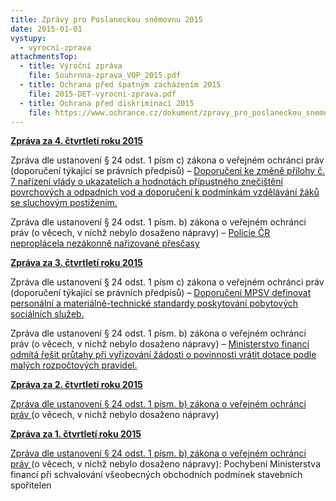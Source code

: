 ```yaml
---
title: Zprávy pro Poslaneckou sněmovnu 2015
date: 2015-01-01
vystupy:
  - vyrocni-zprava
attachmentsTop:
  - title: Výroční zpráva
    file: Souhrnna-zprava_VOP_2015.pdf
  - title: Ochrana před špatným zacházením 2015
    file: 2015-DET-vyrocni-zprava.pdf
  - title: Ochrana před diskriminací 2015
    file: https://www.ochrance.cz/dokument/zpravy_pro_poslaneckou_snemovnu_2015/2015-dis-vyrocni-zprava.pdf
---
```

<p><strong><a href="2015_4_Q.pdf">Zpráva za 4. čtvrtletí roku 2015</a></strong></p>

<p>Zpráva dle ustanovení &sect;&nbsp;24&nbsp;odst.&nbsp;1&nbsp;písm c) zákona o&nbsp;veřejném ochránci práv (doporučení týkající se právních předpisů) &ndash; <a href="2015_4_Q-doporuceni.pdf">Doporučení ke změně přílohy č. 7&nbsp;nařízení vlády o ukazatelích a hodnotách přípustného znečištění povrchových a odpadních vod a doporučení k podmínkám vzdělávání žáků se sluchovým postižením.</a>&nbsp;</p>

<p>Zpráva dle ustanovení &sect;&nbsp;24&nbsp;odst.&nbsp;1&nbsp;písm. b) zákona o&nbsp;veřejném ochránci práv (o&nbsp;věcech, v&nbsp;nichž nebylo dosaženo nápravy) &ndash; <a href="2015_4_Q-sankce.pdf">Policie ČR neproplácela&nbsp;nezákonně nařizované přesčasy</a></p>

<p><strong><a href="2015_3_Q.pdf">Zpráva za 3. čtvrtletí roku 2015</a></strong></p>

<p>Zpráva dle ustanovení &sect;&nbsp;24&nbsp;odst.&nbsp;1&nbsp;písm c) zákona o&nbsp;veřejném ochránci práv (doporučení týkající se právních předpisů) &ndash; <a href="2015_3_Q-doporuceni.pdf">Doporučení MPSV definovat personální a materiálně-technické standardy poskytování pobytových sociálních služeb.</a></p>

<p>Zpráva dle ustanovení &sect;&nbsp;24&nbsp;odst.&nbsp;1&nbsp;písm. b) zákona o&nbsp;veřejném ochránci práv (o&nbsp;věcech, v&nbsp;nichž nebylo dosaženo nápravy) &ndash; <a href="2015_3_Q-sankce.pdf">Ministerstvo financí odmítá řešit průtahy při vyřizování žádosti o povinnosti vrátit dotace podle malých rozpočtových pravidel.</a></p>

<p><strong><a href="2015_2_Q.pdf">Zpráva za 2. čtvrtletí roku 2015</a></strong></p>

<p><a href="2015_2_Q-sankce.pdf">Zpráva dle ustanovení &sect; 24 odst. 1 písm. b) zákona o veřejném ochránci práv </a> (o&nbsp;věcech, v&nbsp;nichž nebylo dosaženo nápravy)</p>

<p><strong><a href="2015_1_Q.pdf">Zpráva za 1. čtvrtletí roku 2015</a></strong></p>

<p><a href="2015_1_Q-sankce-MF.pdf">Zpráva dle ustanovení &sect; 24 odst. 1 písm. b) zákona o veřejném ochránci práv </a> (o&nbsp;věcech, v&nbsp;nichž nebylo dosaženo nápravy): Pochybení Ministerstva financí při schvalování všeobecných obchodních podmínek stavebních spořitelen</p>
